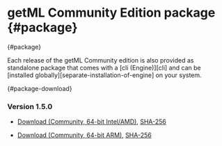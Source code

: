 <!-- # Installing from versioned archives -->
# getML Community Edition package {#package}
[](){#package}

Each release of the getML Community edition is also provided as standalone package that comes with a [cli (Engine)][cli] and can be [installed globally][separate-installation-of-engine] on your system.

[](){#package-download}
### Version 1.5.0

- [Download (Community, 64-bit Intel/AMD)](https://static.getml.com/download/1.5.0/getml-community-1.5.0-amd64-linux.tar.gz), [SHA-256](https://static.getml.com/download/1.5.0/getml-community-1.5.0-amd64-linux.tar.gz.sha256)

- [Download (Community, 64-bit ARM)](https://static.getml.com/download/1.5.0/getml-community-1.5.0-arm64-linux.tar.gz), [SHA-256](https://static.getml.com/download/1.5.0/getml-community-1.5.0-arm64-linux.tar.gz.sha256)
